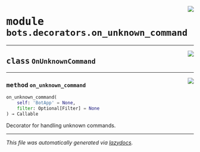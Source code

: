 <!-- markdownlint-disable -->

<a href="../../../src/switch/bots/decorators/on_unknown_command.py#L0"><img align="right" src="https://img.shields.io/badge/-source-cccccc?style=flat-square"/></a>

# <kbd>module</kbd> `bots.decorators.on_unknown_command`






---

<a href="../../../src/switch/bots/decorators/on_unknown_command.py#L6"><img align="right" src="https://img.shields.io/badge/-source-cccccc?style=flat-square"/></a>

## <kbd>class</kbd> `OnUnknownCommand`







---

<a href="../../../src/switch/bots/decorators/on_unknown_command.py#L7"><img align="right" src="https://img.shields.io/badge/-source-cccccc?style=flat-square"/></a>

### <kbd>method</kbd> `on_unknown_command`

```python
on_unknown_command(
    self: 'BotApp' = None,
    filter: Optional[Filter] = None
) → Callable
```

Decorator for handling unknown commands. 




---

_This file was automatically generated via [lazydocs](https://github.com/ml-tooling/lazydocs)._
